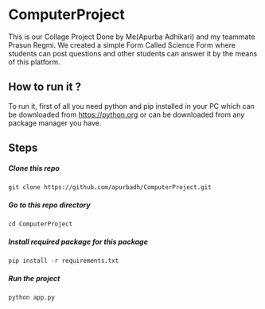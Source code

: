 # ComputerProject

This is our Collage Project Done by Me(Apurba Adhikari) and my teammate Prasun Regmi. We created a simple Form Called Science Form where students can post questions and other students can answer it by the means of this platform.

## How to run it ?
To run it, first of all you need python and pip installed in your PC which can be downloaded from https://python.org or can be downloaded from any package manager you have.

## Steps
##### Clone this repo
```
git clone https://github.com/apurbadh/ComputerProject.git
```
##### Go to this repo directory
```
cd ComputerProject
```
##### Install required package for this package
```
pip install -r requirements.txt
```
##### Run the project
```
python app.py
```
